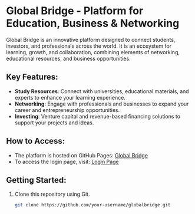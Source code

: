 # Global Bridge - Platform for Education, Business & Networking

Global Bridge is an innovative platform designed to connect students, investors, and professionals across the world. It is an ecosystem for learning, growth, and collaboration, combining elements of networking, educational resources, and business opportunities.

## Key Features:
- **Study Resources**: Connect with universities, educational materials, and experts to enhance your learning experience.
- **Networking**: Engage with professionals and businesses to expand your career and entrepreneurship opportunities.
- **Investing**: Venture capital and revenue-based financing solutions to support your projects and ideas.

## How to Access:
- The platform is hosted on GitHub Pages: [Global Bridge](https://your-username.github.io/globalbridge/)
- To access the login page, visit: [Login Page](https://your-username.github.io/globalbridge/login.html)

## Getting Started:
1. Clone this repository using Git.
   ```bash
   git clone https://github.com/your-username/globalbridge.git
